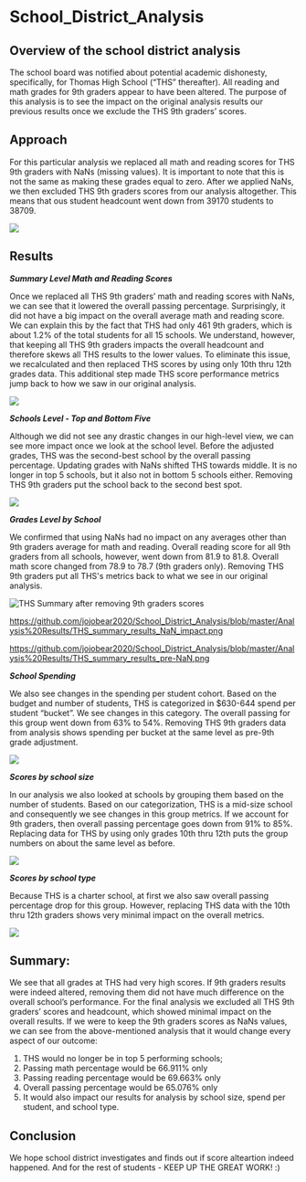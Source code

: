 # School_District_Analysis

## Overview of the school district analysis

The school board was notified about potential academic dishonesty, specifically, for Thomas High School (“THS” thereafter). All reading and math grades for 9th graders appear to have been altered. The purpose of this analysis is to see the impact on the original analysis results our previous results once we exclude the THS 9th graders’ scores.

## Approach

For this particular analysis we replaced all math and reading scores for THS 9th graders with NaNs (missing values). It is important to note that this is not the same as making these grades equal to zero. After we applied NaNs, we then excluded THS 9th graders scores from our analysis altogether. This means that ous student headcount went down from 39170 students to 38709.

![](https://github.com/jojobear2020/School_District_Analysis/blob/master/Analysis%20Results/sumamry_level_check_nan_zero_all_schools.PNG)


## Results

***Summary Level Math and Reading Scores***

Once we replaced all THS 9th graders’ math and reading scores with NaNs, we can see that it lowered the overall passing percentage. Surprisingly, it did not have a big impact on the overall average math and reading score. We can explain this by the fact that THS had only 461 9th graders, which is about 1.2% of the total students for all 15 schools. We understand, however, that keeping all THS 9th graders impacts the overall headcount and therefore skews all THS results to the lower values. To eliminate this issue, we recalculated and then replaced THS scores by using only 10th thru 12th grades data. This additional step made THS score performance metrics jump back to how we saw in our original analysis.

![](https://github.com/jojobear2020/School_District_Analysis/blob/master/Analysis%20Results/score_analysis_summary_level_all_schools.PNG)


***Schools Level - Top and Bottom Five***

Although we did not see any drastic changes in our high-level view, we can see more impact once we look at the school level. Before the adjusted grades, THS was the second-best school by the overall passing percentage. Updating grades with NaNs shifted THS towards middle. It is no longer in top 5 schools, but it also not in bottom 5 schools either. Removing THS 9th graders put the school back to the second best spot.

![](https://github.com/jojobear2020/School_District_Analysis/blob/master/Analysis%20Results/top_five_schools_overall_passing.PNG)


***Grades Level by School***

We confirmed that using NaNs had no impact on any averages other than 9th graders average for math and reading. Overall reading score for all 9th graders from all schools, however, went down from 81.9 to 81.8. Overall math score changed from 78.9 to 78.7 (9th graders only). Removing THS 9th graders put all THS's metrics back to what we see in our original analysis.

![THS Summary after removing 9th graders scores](https://github.com/jojobear2020/School_District_Analysis/blob/master/Analysis%20Results/THS_summary_results_removing_9th_graders.png)

https://github.com/jojobear2020/School_District_Analysis/blob/master/Analysis%20Results/THS_summary_results_NaN_impact.png

https://github.com/jojobear2020/School_District_Analysis/blob/master/Analysis%20Results/THS_summary_results_pre-NaN.png


***School Spending***

We also see changes in the spending per student cohort. Based on the budget and number of students, THS is categorized in $630-644 spend per student “bucket”. We see changes in this category. The overall passing for this group went down from 63% to 54%. Removing THS 9th graders data from analysis shows spending per bucket at the same level as pre-9th grade adjustment.

![](https://github.com/jojobear2020/School_District_Analysis/blob/master/Analysis%20Results/score_averages_by_school_spending_per_student.PNG)


***Scores by school size***

In our analysis we also looked at schools by grouping them based on the number of students. Based on our categorization, THS is a mid-size school and consequently we see changes in this group metrics. If we account for 9th graders, then overall passing percentage goes down from 91% to 85%. Replacing data for THS by using only grades 10th thru 12th puts the group numbers on about the same level as before.

![](https://github.com/jojobear2020/School_District_Analysis/blob/master/Analysis%20Results/score_averages_by_school_size.PNG)

***Scores by school type***

Because THS is a charter school, at first we also saw overall passing percentage drop for this group. However, replacing THS data with the 10th thru 12th graders shows very minimal impact on the overall metrics.

![](https://github.com/jojobear2020/School_District_Analysis/blob/master/Analysis%20Results/score_averages_by_school_type.PNG)


## Summary:

We see that all grades at THS had very high scores. If 9th graders results were indeed altered, removing them did not have much difference on the overall school’s performance. For the final analysis we excluded all THS 9th graders’ scores and headcount, which showed minimal impact on the overall results. If we were to keep the 9th graders scores as NaNs values, we can see from the above-mentioned analysis that it would change every aspect of our outcome:

1.	THS would no longer be in top 5 performing schools;
2.	Passing math percentage would be 66.911% only 
3.	Passing reading percentage would be 69.663% only
4.	Overall passing percentage would be 65.076% only
5.	It would also impact our results for analysis by school size, spend per student, and school type.


## Conclusion

We hope school district investigates and finds out if score alteartion indeed happened. And for the rest of students - KEEP UP THE GREAT WORK! :)
